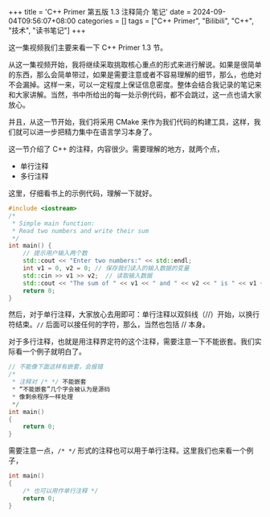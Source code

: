+++
title = 'C++ Primer 第五版 1.3 注释简介 笔记'
date = 2024-09-04T09:56:07+08:00
categories = []
tags = ["C++ Primer", "Bilibili", "C++", "技术", "读书笔记"]
+++

这一集视频我们主要来看一下 C++ Primer 1.3 节。

从这一集视频开始，我将继续采取挑取核心重点的形式来进行解说。如果是很简单的东西，那么会简单带过，如果是需要注意或者不容易理解的细节，那么，也绝对不会漏掉。这样一来，可以一定程度上保证信息密度。整体会结合我记录的笔记来和大家讲解。当然，书中所给出的每一处示例代码，都不会跳过，这一点也请大家放心。

并且，从这一节开始，我们将采用 CMake 来作为我们代码的构建工具，这样，我们就可以进一步把精力集中在语言学习本身了。

这一节介绍了 C++ 的注释，内容很少。需要理解的地方，就两个点，

- 单行注释
- 多行注释

这里，仔细看书上的示例代码，理解一下就好。

```cpp
#include <iostream>
/*
 * Simple main function:
 * Read two numbers and write their sum
 */
int main() {
    // 提示用户输入两个数
    std::cout << "Enter two numbers:" << std::endl;
    int v1 = 0, v2 = 0; // 保存我们读入的输入数据的变量
    std::cin >> v1 >> v2;  // 读取输入数据
    std::cout << "The sum of " << v1 << " and " << v2 << " is " << v1 + v2 << std::endl;
    return 0;
}
```

然后，对于单行注释，大家放心去用即可：单行注释以双斜线（//）开始，以换行符结束。`//` 后面可以接任何的字符，那么，当然也包括 // 本身。

对于多行注释，也就是用注释界定符的这个注释，需要注意一下不能嵌套。我们实际看一个例子就明白了。

```cpp
// 不能像下面这样有嵌套，会报错
/*
 * 注释对 /* */ 不能嵌套
 * “不能嵌套”几个字会被认为是源码
 * 像剩余程序一样处理
 */
int main()
{
    return 0;
}
```

需要注意一点，`/* */` 形式的注释也可以用于单行注释。这里我们也来看一个例子，

```cpp
int main()
{
    /* 也可以用作单行注释 */
    return 0;
}
```


